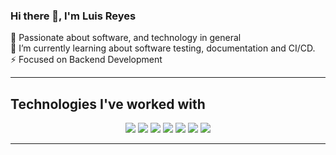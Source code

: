 ### Hi there 👋, I'm Luis Reyes  

<!--
**morning-g/morning-g** is a ✨ _special_ ✨ repository because its `README.md` (this file) appears on your GitHub profile.

Here are some ideas to get you started:

- 🔭 I’m currently working on ...
- 🌱 I’m currently learning ...
- 👯 I’m looking to collaborate on ...
- 🤔 I’m looking for help with ...
- 💬 Ask me about ...
- 📫 How to reach me: ...
- 😄 Pronouns: ...
- ⚡ Fun fact: ...
-->

🔭 Passionate about software, and technology in general  
🌱 I’m currently learning about software testing, documentation and CI/CD.  
⚡ Focused on Backend Development  

<hr>

## Technologies I've worked with

<p align="center">
  <img src="https://img.shields.io/badge/Python-3776AB?style=for-the-badge&logo=python&logoColor=white"/>
  <img src="https://img.shields.io/badge/java-%23ED8B00.svg?style=for-the-badge&logo=java&logoColor=white"/>
  <img src="https://img.shields.io/badge/c++-%2300599C.svg?style=for-the-badge&logo=c%2B%2B&logoColor=white"/>
  
<!--   <img src="https://img.shields.io/badge/Django-092E20?style=for-the-badge&logo=django&logoColor=white"/> -->
  <img src="https://img.shields.io/badge/node.js-6DA55F?style=for-the-badge&logo=node.js&logoColor=white"/>
  <img src="https://img.shields.io/badge/React-20232A?style=for-the-badge&logo=react&logoColor=61DAFB"/>
  
  
  <img src="https://img.shields.io/badge/PostgreSQL-316192?style=for-the-badge&logo=postgresql&logoColor=white"/>
<!--   <img src="https://img.shields.io/badge/MongoDB-%234ea94b.svg?style=for-the-badge&logo=mongodb&logoColor=white"/> -->
  
  <img src="https://img.shields.io/badge/latex-%23008080.svg?style=for-the-badge&logo=latex&logoColor=white"/>
</p>


<hr>
